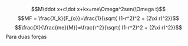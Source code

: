 $$M\ddot x+c\dot x+kx=me\Omega^2sen(\Omega t)$$
$$MF = \frac{X_k}{F_{o}}=\frac{1}{\sqrt{ (1-r^2)^2 + (2\xi r)^2}}$$
$$\frac{X}{\frac{me}{M}}=\frac{r^2}{\sqrt{ (1-r^2)^2 + (2\xi r)^2}}$$
Para duas forças
